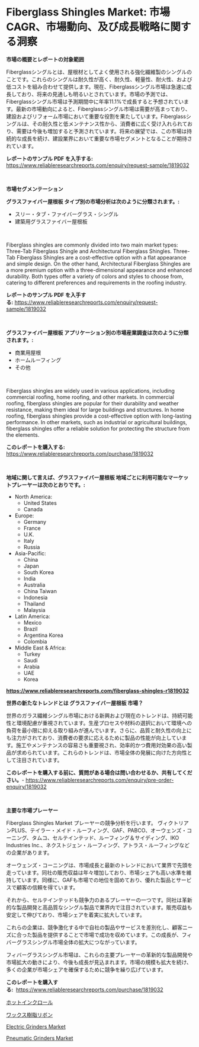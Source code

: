 <p><h1>Fiberglass Shingles Market: 市場CAGR、市場動向、及び成長戦略に関する洞察</h1></p><p><strong>市場の概要とレポートの対象範囲</strong></p>
<p><p>Fiberglassシングルとは、屋根材としてよく使用される強化繊維製のシングルのことです。これらのシングルは耐久性が高く、耐久性、軽量性、耐火性、および低コストを組み合わせて提供します。現在、Fiberglassシングル市場は急速に成長しており、将来の見通しも明るいとされています。市場の予測では、Fiberglassシングル市場は予測期間中に年率11.1%で成長すると予想されています。最新の市場動向によると、Fiberglassシングル市場は需要が高まっており、建設およびリフォーム市場において重要な役割を果たしています。Fiberglassシングルは、その耐久性と低メンテナンス性から、消費者に広く受け入れられており、需要は今後も増加すると予測されています。将来の展望では、この市場は持続的な成長を続け、建設業界において重要な市場セグメントとなることが期待されています。</p></p>
<p><strong>レポートのサンプル PDF を入手する:</strong> <a href="https://www.reliableresearchreports.com/enquiry/request-sample/1819032">https://www.reliableresearchreports.com/enquiry/request-sample/1819032</a></p>
<p>&nbsp;</p>
<p><strong>市場セグメンテーション</strong></p>
<p><strong>グラスファイバー屋根板 タイプ別の市場分析は次のように分類されます。:</strong></p>
<p><ul><li>スリー・タブ・ファイバーグラス・シングル</li><li>建築用グラスファイバー屋根板</li></ul></p>
<p>&nbsp;</p>
<p><p>Fiberglass shingles are commonly divided into two main market types: Three-Tab Fiberglass Shingle and Architectural Fiberglass Shingles. Three-Tab Fiberglass Shingles are a cost-effective option with a flat appearance and simple design. On the other hand, Architectural Fiberglass Shingles are a more premium option with a three-dimensional appearance and enhanced durability. Both types offer a variety of colors and styles to choose from, catering to different preferences and requirements in the roofing industry.</p></p>
<p><strong>レポートのサンプル PDF を入手する:</strong>&nbsp;<a href="https://www.reliableresearchreports.com/enquiry/request-sample/1819032">https://www.reliableresearchreports.com/enquiry/request-sample/1819032</a></p>
<p>&nbsp;</p>
<p><strong> グラスファイバー屋根板 アプリケーション別の市場産業調査は次のように分類されます。:</strong></p>
<p><ul><li>商業用屋根</li><li>ホームルーフィング</li><li>その他</li></ul></p>
<p>&nbsp;</p>
<p><p>Fiberglass shingles are widely used in various applications, including commercial roofing, home roofing, and other markets. In commercial roofing, fiberglass shingles are popular for their durability and weather resistance, making them ideal for large buildings and structures. In home roofing, fiberglass shingles provide a cost-effective option with long-lasting performance. In other markets, such as industrial or agricultural buildings, fiberglass shingles offer a reliable solution for protecting the structure from the elements.</p></p>
<p><strong>このレポートを購入する:</strong>&nbsp; <a href="https://www.reliableresearchreports.com/purchase/1819032">https://www.reliableresearchreports.com/purchase/1819032</a></p>
<p>&nbsp;</p>
<p><strong>地域に関して言えば、グラスファイバー屋根板 地域ごとに利用可能なマーケットプレーヤーは次のとおりです。:</strong></p>
<p><ul>
    <li>
        North America:
        <ul>
            <li>United States</li>
            <li>Canada</li>
        </ul>
    </li>
    <li>
        Europe:
        <ul>
            <li>Germany</li>
            <li>France</li>
            <li>U.K.</li>
            <li>Italy</li>
            <li>Russia</li>
        </ul>
    </li>
    <li>
        Asia-Pacific:
        <ul>
            <li>China</li>
            <li>Japan</li>
            <li>South Korea</li>
            <li>India</li>
            <li>Australia</li>
            <li>China Taiwan</li>
            <li>Indonesia</li>
            <li>Thailand</li>
            <li>Malaysia</li>
        </ul>
    </li>
    <li>
        Latin America:
        <ul>
            <li>Mexico</li>
            <li>Brazil</li>
            <li>Argentina Korea</li>
            <li>Colombia</li>
        </ul>
    </li>
    <li>
        Middle East & Africa:
        <ul>
            <li>Turkey</li>
            <li>Saudi</li>
            <li>Arabia</li>
            <li>UAE</li>
            <li>Korea</li>
        </ul>
    </li>
    </ul></p>
<p><strong><a href="https://www.reliableresearchreports.com/fiberglass-shingles-r1819032">https://www.reliableresearchreports.com/fiberglass-shingles-r1819032</a></strong>&nbsp;</p>
<p><strong>世界の新たなトレンドとは グラスファイバー屋根板 市場？</strong></p>
<p><p>世界のガラス繊維シングル市場における新興および現在のトレンドは、持続可能性と環境配慮が重視されています。生産プロセスや材料の選択において環境への負荷を最小限に抑える取り組みが進んでいます。さらに、品質と耐久性の向上にも注力がされており、消費者の要求に応えるために製品の性能が向上しています。施工やメンテナンスの容易さも重要視され、効率的かつ費用対効果の高い製品が求められています。これらのトレンドは、市場全体の発展に向けた方向性として注目されています。</p></p>
<p><strong>このレポートを購入する前に、質問がある場合は問い合わせるか、共有してください。</strong>- <a href="https://www.reliableresearchreports.com/enquiry/pre-order-enquiry/1819032">https://www.reliableresearchreports.com/enquiry/pre-order-enquiry/1819032</a></p>
<p>&nbsp;</p>
<p><strong>主要な市場プレーヤー</strong></p>
<p><p>Fiberglass Shingles Market プレーヤーの競争分析を行います。 ヴィクトリアンPLUS、テイラー・メイド・ルーフィング、GAF、PABCO、オーウェンズ・コーニング、タムコ、セルテインテッド、ルーフィング＆サイディング、IKO Industries Inc.、ネクストジェン・ルーフィング、アトラス・ルーフィングなどの企業があります。</p><p>オーウェンズ・コーニングは、市場成長と最新のトレンドにおいて業界で先頭を走っています。同社の販売収益は年々増加しており、市場シェアも高い水準を維持しています。同様に、GAFも市場での地位を固めており、優れた製品とサービスで顧客の信頼を得ています。</p><p>それから、セルテインテッドも競争力のあるプレーヤーの一つです。同社は革新的な製品開発と高品質なシングル製品で業界内で注目されています。販売収益も安定して伸びており、市場シェアを着実に拡大しています。</p><p>これらの企業は、競争激化する中で自社の製品やサービスを差別化し、顧客ニーズに合った製品を提供することで市場で成功を収めています。この成長が、フィバーグラスシングル市場全体の拡大につながっています。</p><p>フィバーグラスシングル市場は、これらの主要プレーヤーの革新的な製品開発や市場拡大の動きにより、今後も成長が見込まれます。市場の規模も拡大を続け、多くの企業が市場シェアを確保するために競争を繰り広げています。</p></p>
<p><strong>このレポートを購入する:</strong>&nbsp;&nbsp;<a href="https://www.reliableresearchreports.com/purchase/1819032">https://www.reliableresearchreports.com/purchase/1819032</a></p>
<p><p><a href="https://github.com/RodHoppe07/Market-Research-Report-List-1/blob/main/602361729441.md">ホットインクロール</a></p><p><a href="https://github.com/laurenreichert/Market-Research-Report-List-1/blob/main/929882829440.md">ワックス樹脂リボン</a></p><p><a href="https://github.com/mbisetmhermsr/Market-Research-Report-List-2/blob/main/electric-grinders-market.md">Electric Grinders Market</a></p><p><a href="https://github.com/zjyglelu/Market-Research-Report-List-2/blob/main/pneumatic-grinders-market.md">Pneumatic Grinders Market</a></p></p>